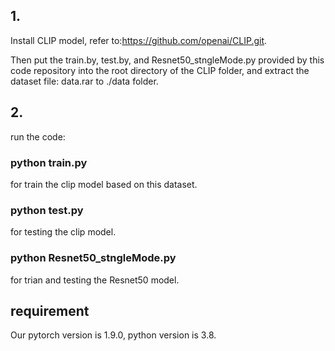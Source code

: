 ## 1.
Install CLIP model, refer to:https://github.com/openai/CLIP.git.

Then put the train.by, test.by, and Resnet50_stngleMode.py provided by this code repository into the root directory of the CLIP folder, and extract the dataset file: data.rar to ./data folder.

## 2.
run the code:

### python train.py

for train the clip model based on this dataset.

### python test.py 

for testing the clip model.

### python Resnet50_stngleMode.py 

for trian and testing the Resnet50 model.

## requirement

Our pytorch version is 1.9.0, python version is 3.8.
